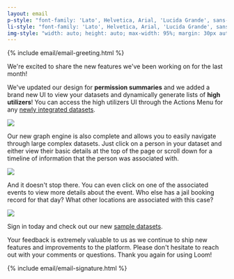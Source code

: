 ```yaml
---
layout: email
p-style: "font-family: 'Lato', Helvetica, Arial, 'Lucida Grande', sans-serif; font-size: 16px; line-height: 1.2em; font-weight: 200; margin: 10px 20px 20px 20px; padding: 0;"
li-style: "font-family: 'Lato', Helvetica, Arial, 'Lucida Grande', sans-serif; font-size: 16px; line-height: 1.2em; font-weight: 200; margin: 0px 20px 5px 20px; padding: 0;"
img-style: "width: auto; height: auto; max-width: 95%; margin: 30px auto; padding-top: 0px; display: block;"
---
```


<p style="{{page.p-style}}">

{% include email/email-greeting.html %}

<p style="{{page.p-style}}">We're excited to share the new features we've been working on for the last month!</p>

<p style="{{page.p-style}}">We've updated our design for <b>permission summaries</b> and we added a brand new UI to view your datasets and dynamically generate lists of <b>high utilizers</b>! You can access the high utilizers UI through the Actions Menu for any <a href="https://thedataloom.com/gallery/#/entitysets/2cb51b29-b06e-4760-973a-aa664ee70538">newly integrated datasets</a>.</p>

<img src="http://help.thedataloom.com/assets/emails/top-utilizers.png" style="{{page.img-style}}">

<p style="{{page.p-style}}">Our new graph engine is also complete and allows you to easily navigate through large complex datasets. Just click on a person in your dataset and either view their basic details at the top of the page or scroll down for a timeline of information that the person was associated with.</p>

<img src="http://help.thedataloom.com/assets/emails/people-bookings.png" style="{{page.img-style}}">

<p style="{{page.p-style}}">And it doesn't stop there. You can even click on one of the associated events to view more details about the event. Who else has a jail booking record for that day? What other locations are associated with this case?</p>

<img src="http://help.thedataloom.com/assets/emails/bookings-people.png" style="{{page.img-style}}">

<p style="{{page.p-style}}">
Sign in today and check out our new <a href="https://thedataloom.com/gallery/#/entitysets/2cb51b29-b06e-4760-973a-aa664ee70538">sample datasets</a>.</p>

<p style="{{page.p-style}}">
Your feedback is extremely valuable to us as we continue to ship new features and improvements to the platform. Please don't hesitate to reach out with your comments or questions. Thank you again for using Loom!
</p>

<p style="{{page.p-style}}">

{% include email/email-signature.html %}

</p>
